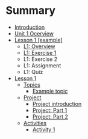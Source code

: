 # Summary

* [Introduction](README.md)
* [Unit 1 Ocerview](unit-1.md)
* [Lesson 1 \[example\]](test.md)
  * [L1: Overview](test/overview.md)
  * [L1: Exercise 1](test/exercise-1.md)
  * L1: Exercise 2
  * L1: Assignment
  * L1: Quiz
* [Lesson 1](unit-1/lesson-1.md)
  * [Topics](unit-1/lesson-1/topics.md)
    * [Example topic](unit-1/lesson-1/topics/example-topic.md)
  * [Project](unit-1/lesson-1/project.md)
    * [Project introduction](project-introduction.md)
    * [Project: Part 1](project-part-1.md)
    * [Project: Part 2](project-part-2.md)
  * [Activities](unit-1/lesson-1/activities.md)
    * [Activity 1](activity-1.md)

